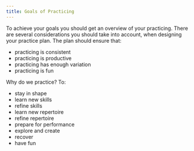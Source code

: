 ```yaml
---
title: Goals of Practicing
---
```


To achieve your goals you should get an overview of your practicing. There are several considerations you should take into account, when designing your practice plan. The plan should ensure that:

- practicing is consistent
- practicing is productive
- practicing has enough variation
- practicing is fun

Why do we practice? To:

- stay in shape
- learn new skills
- refine skills
- learn new repertoire
- refine repertoire
- prepare for performance
- explore and create
- recover
- have fun
